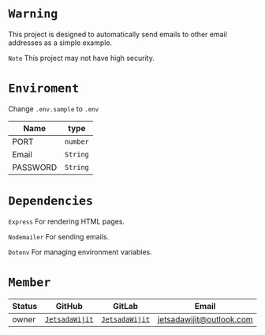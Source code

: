 # `Warning`

This project is designed to automatically send emails to other email addresses as a simple example.

`Note` This project may not have high security.

# `Enviroment`

Change `.env.sample` to `.env`

|Name|type|
|-|-|
|PORT|`number`|
|Email|`String`|
|PASSWORD|`String`|

# `Dependencies`

`Express` For rendering HTML pages.

`Nodemailer` For sending emails.

`Dotenv` For managing environment variables.

# `Member`

|Status|GitHub|GitLab|Email|
|-|-|-|-|
|owner|[`JetsadaWijit`](https://github.com/JetsadaWijit)|[`JetsadaWijit`](https://gitlab.com/JetsadaWijit)|jetsadawijit@outlook.com|
